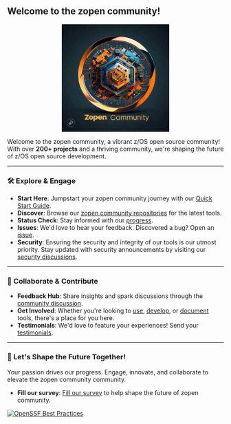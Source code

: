 ## Welcome to the zopen community!

<p align="center">
  <img src="zopen_community.jpeg" alt="zopen community" height="250em" style="display: block; margin-left: auto; margin-right: auto;"/>
</p>

  Welcome to the zopen community, a vibrant z/OS open source community! With over **200+ projects** and a thriving community, we're shaping the future of z/OS open source development.


---

### 🛠️ Explore & Engage

- **Start Here**: Jumpstart your zopen community journey with our [Quick Start Guide](https://zosopentools.github.io/meta/#/Guides/QuickStart.md).
- **Discover**: Browse our [zopen community repositories](https://github.com/orgs/ZOSOpenTools/repositories) for the latest tools.
- **Status Check**: Stay informed with our [progress](https://zosopentools.github.io/meta/#/Progress).
- **Issues**: We'd love to hear your feedback. Discovered a bug? Open an [issue](https://github.com/ZOSOpenTools/meta/issues).
- **Security**: Ensuring the security and integrity of our tools is our utmost priority. Stay updated with security announcements by visiting our [security discussions](https://github.com/orgs/ZOSOpenTools/discussions/categories/security).
---

### 🤝 Collaborate & Contribute

- **Feedback Hub**: Share insights and spark discussions through the [community discussion](https://github.com/orgs/ZOSOpenTools/discussions/categories/security).
- **Get Involved**: Whether you're looking to [use](https://zosopentools.github.io/meta/#/Guides/ThePackageManager.md), [develop](https://zosopentools.github.io/meta/#/Guides/developing.md), or [document](https://zosopentools.github.io/meta/#/UpdateDocs.md) tools, there's a place for you here.
- **Testimonials**: We'd love to feature your experiences! Send your [testimonials](mailto:fultonm@ca.ibm.com).

---

### 📣 Let's Shape the Future Together!

Your passion drives our progress. Engage, innovate, and collaborate to elevate the zopen community community.
- **Fill our survey**: [Fill our survey](https://forms.gle/A6U4jz1GpC9RqnfD7) to help shape the future of zopen community.

[![OpenSSF Best Practices](https://www.bestpractices.dev/projects/8779/badge)](https://www.bestpractices.dev/projects/8779)
